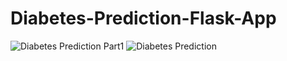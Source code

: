 # Diabetes-Prediction-Flask-App
![Diabetes Prediction Part1](https://github.com/KcSumanKc/Diabetes-Prediction-Flask-App/assets/112715589/e9d601bf-3116-47fa-85a5-886992c04422)
![Diabetes Prediction](https://github.com/KcSumanKc/Diabetes-Prediction-Flask-App/assets/112715589/d28362f2-96d7-420a-b615-a46937259c6c)

